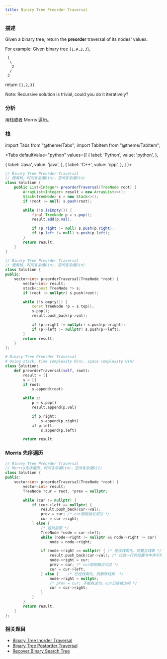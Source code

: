 ```yaml
---
title: Binary Tree Preorder Traversal
---
```


### 描述

Given a binary tree, return the **preorder** traversal of its nodes' values.

For example:
Given binary tree `{1,#,2,3}`,

```
 1
  \
   2
  /
 3
```

return `[1,2,3]`.

Note: Recursive solution is trivial, could you do it iteratively?

### 分析

用栈或者 Morris 遍历。

### 栈

import Tabs from "@theme/Tabs";
import TabItem from "@theme/TabItem";

<Tabs
defaultValue="python"
values={[
{ label: 'Python', value: 'python', },

{ label: 'Java', value: 'java', },
{ label: 'C++', value: 'cpp', },
]
}>
<TabItem value="java">

```java
// Binary Tree Preorder Traversal
// 使用栈，时间复杂度O(n)，空间复杂度O(n)
class Solution {
    public List<Integer> preorderTraversal(TreeNode root) {
        ArrayList<Integer> result = new ArrayList<>();
        Stack<TreeNode> s = new Stack<>();
        if (root != null) s.push(root);

        while (!s.isEmpty()) {
            final TreeNode p = s.pop();
            result.add(p.val);

            if (p.right != null) s.push(p.right);
            if (p.left != null) s.push(p.left);
        }
        return result;
    }
}
```

</TabItem>
<TabItem value="cpp">

```cpp
// Binary Tree Preorder Traversal
// 使用栈，时间复杂度O(n)，空间复杂度O(n)
class Solution {
public:
    vector<int> preorderTraversal(TreeNode *root) {
        vector<int> result;
        stack<const TreeNode *> s;
        if (root != nullptr) s.push(root);

        while (!s.empty()) {
            const TreeNode *p = s.top();
            s.pop();
            result.push_back(p->val);

            if (p->right != nullptr) s.push(p->right);
            if (p->left != nullptr) s.push(p->left);
        }
        return result;
    }
};
```

</TabItem>

<TabItem value="python">

```python
# Binary Tree Preorder Traversal
# Using stack, time complexity O(n), space complexity O(n)
class Solution:
    def preorderTraversal(self, root):
        result = []
        s = []
        if root:
            s.append(root)

        while s:
            p = s.pop()
            result.append(p.val)

            if p.right:
                s.append(p.right)
            if p.left:
                s.append(p.left)

        return result
```

</TabItem>
</Tabs>

### Morris 先序遍历

```cpp
// Binary Tree Preorder Traversal
// Morris先序遍历，时间复杂度O(n)，空间复杂度O(1)
class Solution {
public:
    vector<int> preorderTraversal(TreeNode *root) {
        vector<int> result;
        TreeNode *cur = root, *prev = nullptr;

        while (cur != nullptr) {
            if (cur->left == nullptr) {
                result.push_back(cur->val);
                prev = cur; /* cur刚刚被访问过 */
                cur = cur->right;
            } else {
                /* 查找前驱 */
                TreeNode *node = cur->left;
                while (node->right != nullptr && node->right != cur)
                    node = node->right;

                if (node->right == nullptr) { /* 还没线索化，则建立线索 */
                    result.push_back(cur->val); /* 仅这一行的位置与中序不同 */
                    node->right = cur;
                    prev = cur; /* cur刚刚被访问过 */
                    cur = cur->left;
                } else {    /* 已经线索化，则删除线索  */
                    node->right = nullptr;
                    /* prev = cur; 不能有这句，cur已经被访问 */
                    cur = cur->right;
                }
            }
        }
        return result;
    }
};
```

### 相关题目

- [Binary Tree Inorder Traversal](binary-tree-inorder-traversal.md)
- [Binary Tree Postorder Traversal](binary-tree-postorder-traversal.md)
- [Recover Binary Search Tree](recover-binary-search-tree.md)
